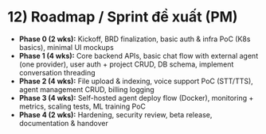 
# 12) Roadmap / Sprint đề xuất (PM)

* **Phase 0 (2 wks):** Kickoff, BRD finalization, basic auth & infra PoC (K8s basics), minimal UI mockups
* **Phase 1 (4 wks):** Core backend APIs, basic chat flow with external agent (one provider), user auth + project CRUD, DB schema, implement conversation threading
* **Phase 2 (4 wks):** File upload & indexing, voice support PoC (STT/TTS), agent management CRUD, billing logging
* **Phase 3 (4 wks):** Self-hosted agent deploy flow (Docker), monitoring + metrics, scaling tests, ML training PoC
* **Phase 4 (2 wks):** Hardening, security review, beta release, documentation & handover

